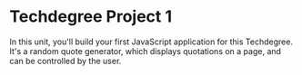 # Techdegree Project 1

In this unit, you'll build your first JavaScript application for this Techdegree. It's a random quote generator, which displays quotations on a page, and can be controlled by the user. 
